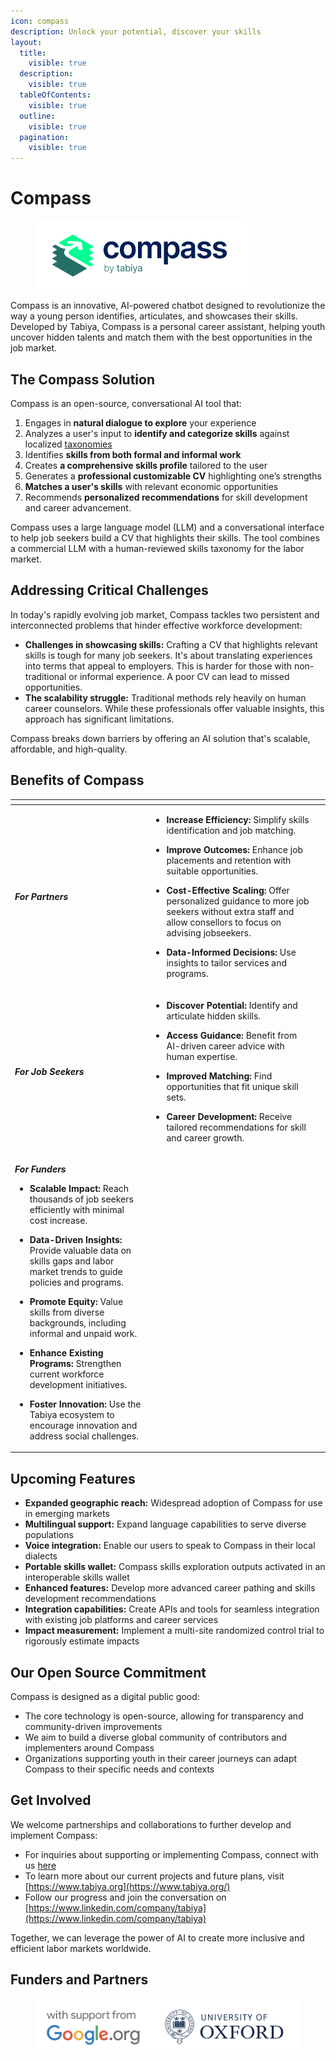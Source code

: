 ```yaml
---
icon: compass
description: Unlock your potential, discover your skills
layout:
  title:
    visible: true
  description:
    visible: true
  tableOfContents:
    visible: true
  outline:
    visible: true
  pagination:
    visible: true
---
```


# Compass

<figure><picture><source srcset="../../.gitbook/assets/compass_logo_web_light.png" media="(prefers-color-scheme: dark)"><img src="../../.gitbook/assets/compass_logo_web_dark.png" alt="Compass by Tabiya logo" width="339"></picture><figcaption></figcaption></figure>

Compass is an innovative, AI-powered chatbot designed to revolutionize the way a young person identifies, articulates, and showcases their skills. Developed by Tabiya, Compass is a personal career assistant, helping youth uncover hidden talents and match them with the best opportunities in the job market.

## The Compass Solution

Compass is an open-source, conversational AI tool that:

1. Engages in **natural dialogue to explore** your experience
2. Analyzes a user's input to **identify and categorize skills** against localized [taxonomies](../inclusive-livelihoods-taxonomy/open-taxonomy-platform.md)
3. Identifies **skills from both formal and informal work**
4. Creates **a comprehensive skills profile** tailored to the user
5. Generates a **professional customizable CV** highlighting one’s strengths
6. **Matches a user's skills** with relevant economic opportunities
7. Recommends **personalized recommendations** for skill development and career advancement.

Compass uses a large language model (LLM) and a conversational interface to help job seekers build a CV that highlights their skills. The tool combines a commercial LLM with a human-reviewed skills taxonomy for the labor market.

## Addressing Critical Challenges

In today's rapidly evolving job market, Compass tackles two persistent and interconnected problems that hinder effective workforce development:

* **Challenges in showcasing skills:** Crafting a CV that highlights relevant skills is tough for many job seekers. It's about translating experiences into terms that appeal to employers. This is harder for those with non-traditional or informal experience. A poor CV can lead to missed opportunities.
* **The scalability struggle:** Traditional methods rely heavily on human career counselors. While these professionals offer valuable insights, this approach has significant limitations.

Compass breaks down barriers by offering an AI solution that's scalable, affordable, and high-quality.

## Benefits of Compass

<table data-view="cards"><thead><tr><th></th><th></th><th></th></tr></thead><tbody><tr><td><em><strong>For Partners</strong></em></td><td><ul><li><strong>Increase Efficiency:</strong> Simplify skills identification and job matching.</li></ul><ul><li><strong>Improve Outcomes:</strong> Enhance job placements and retention with suitable opportunities.</li></ul><ul><li><strong>Cost-Effective Scaling:</strong> Offer personalized guidance to more job seekers without extra staff and allow consellors to focus on advising jobseekers.</li></ul><ul><li><strong>Data-Informed Decisions:</strong> Use insights to tailor services and programs.</li></ul></td><td></td></tr><tr><td><em><strong>For Job Seekers</strong></em></td><td><ul><li><strong>Discover Potential:</strong> Identify and articulate hidden skills.</li></ul><ul><li><strong>Access Guidance:</strong> Benefit from AI-driven career advice with human expertise.</li></ul><ul><li><strong>Improved Matching:</strong> Find opportunities that fit unique skill sets.</li></ul><ul><li><strong>Career Development:</strong> Receive tailored recommendations for skill and career growth.</li></ul></td><td></td></tr><tr><td><p><em><strong>For Funders</strong></em></p><ul><li><strong>Scalable Impact:</strong> Reach thousands of job seekers efficiently with minimal cost increase.</li></ul><ul><li><strong>Data-Driven Insights:</strong> Provide valuable data on skills gaps and labor market trends to guide policies and programs.</li></ul><ul><li><strong>Promote Equity:</strong> Value skills from diverse backgrounds, including informal and unpaid work.</li></ul><ul><li><strong>Enhance Existing Programs:</strong> Strengthen current workforce development initiatives.</li></ul><ul><li><strong>Foster Innovation:</strong> Use the Tabiya ecosystem to encourage innovation and address social challenges.</li></ul></td><td></td><td></td></tr></tbody></table>

## Upcoming Features

* **Expanded geographic reach:** Widespread adoption of Compass for use in emerging markets
* **Multilingual support:** Expand language capabilities to serve diverse populations
* **Voice integration:** Enable our users to speak to Compass in their local dialects
* **Portable skills wallet:** Compass skills exploration outputs activated in an interoperable skills wallet
* **Enhanced features:** Develop more advanced career pathing and skills development recommendations
* **Integration capabilities:** Create APIs and tools for seamless integration with existing job platforms and career services
* **Impact measurement:** Implement a multi-site randomized control trial to rigorously estimate impacts

## Our Open Source Commitment

Compass is designed as a digital public good:

* The core technology is open-source, allowing for transparency and community-driven improvements
* We aim to build a diverse global community of contributors and implementers around Compass
* Organizations supporting youth in their career journeys can adapt Compass to their specific needs and contexts

## Get Involved

We welcome partnerships and collaborations to further develop and implement Compass:

* For inquiries about supporting or implementing Compass, connect with us [here](https://go.tabiya.org/contact)
* To learn more about our current projects and future plans, visit [https://www.tabiya.org](https://www.tabiya.org/)
* Follow our progress and join the conversation on [https://www.linkedin.com/company/tabiya](https://www.linkedin.com/company/tabiya)

Together, we can leverage the power of AI to create more inclusive and efficient labor markets worldwide.

## Funders and Partners

<figure><img src="../../.gitbook/assets/Screenshot 2024-09-02 at 15.21.28.png" alt=""><figcaption></figcaption></figure>
